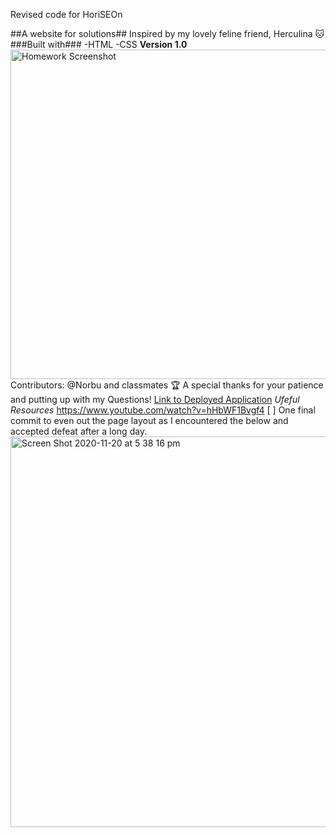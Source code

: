 Revised code for HoriSEOn

##A website for solutions## Inspired by my lovely feline friend, Herculina 🐱
###Built with###
-HTML
-CSS
**Version 1.0**
<img width="527" alt="Homework Screenshot" src="https://user-images.githubusercontent.com/73615662/99756038-4b876d80-2b40-11eb-952b-5c889b1121b8.png">
Contributors: @Norbu and classmates 🏆 A special thanks for your patience and putting up with my Questions! 
[Link to Deployed Application](https://ffakih5.github.io/Refactor/)
*Ufeful Resources* https://www.youtube.com/watch?v=hHbWF1Bvgf4
 [ ] One final commit to even out the page layout as I encountered the below and accepted defeat after a long day. 
<img width="625" alt="Screen Shot 2020-11-20 at 5 38 16 pm" src="https://user-images.githubusercontent.com/73615662/99767635-77fab400-2b57-11eb-87f5-7e2fafba63fa.png">
